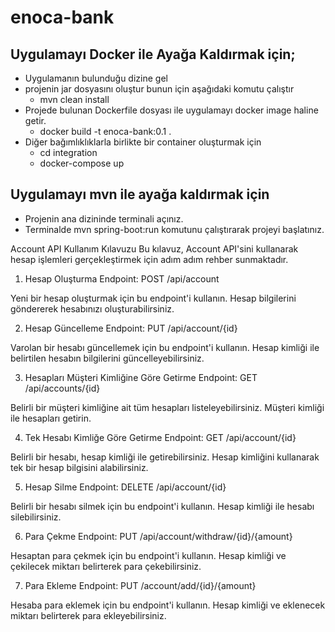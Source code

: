 # enoca-bank

## Uygulamayı Docker ile Ayağa Kaldırmak için;
- Uygulamanın bulunduğu dizine gel
- projenin jar dosyasını oluştur bunun için aşağıdaki komutu çalıştır
     - mvn clean install
- Projede bulunan Dockerfile dosyası ile uygulamayı docker image haline getir.
     - docker build -t enoca-bank:0.1 .
- Diğer bağımlıklıklarla birlikte bir container oluşturmak için
     - cd integration
     - docker-compose up
## Uygulamayı mvn ile ayağa kaldırmak için
- Projenin ana dizininde terminali açınız.
- Terminalde mvn spring-boot:run komutunu çalıştırarak projeyi başlatınız.

Account API Kullanım Kılavuzu
Bu kılavuz, Account API'sini kullanarak hesap işlemleri gerçekleştirmek için adım adım rehber sunmaktadır.

1. Hesap Oluşturma
Endpoint: POST /api/account

Yeni bir hesap oluşturmak için bu endpoint'i kullanın. Hesap bilgilerini göndererek hesabınızı oluşturabilirsiniz.

2. Hesap Güncelleme
Endpoint: PUT /api/account/{id}

Varolan bir hesabı güncellemek için bu endpoint'i kullanın. Hesap kimliği ile belirtilen hesabın bilgilerini güncelleyebilirsiniz.

3. Hesapları Müşteri Kimliğine Göre Getirme
Endpoint: GET /api/accounts/{id}

Belirli bir müşteri kimliğine ait tüm hesapları listeleyebilirsiniz. Müşteri kimliği ile hesapları getirin.

4. Tek Hesabı Kimliğe Göre Getirme
Endpoint: GET /api/account/{id}

Belirli bir hesabı, hesap kimliği ile getirebilirsiniz. Hesap kimliğini kullanarak tek bir hesap bilgisini alabilirsiniz.

5. Hesap Silme
Endpoint: DELETE /api/account/{id}

Belirli bir hesabı silmek için bu endpoint'i kullanın. Hesap kimliği ile hesabı silebilirsiniz.

6. Para Çekme
Endpoint: PUT /api/account/withdraw/{id}/{amount}

Hesaptan para çekmek için bu endpoint'i kullanın. Hesap kimliği ve çekilecek miktarı belirterek para çekebilirsiniz.

7. Para Ekleme
Endpoint: PUT /account/add/{id}/{amount}

Hesaba para eklemek için bu endpoint'i kullanın. Hesap kimliği ve eklenecek miktarı belirterek para ekleyebilirsiniz.
